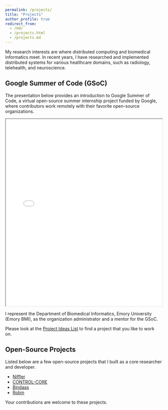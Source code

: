 ```yaml
---
permalink: /projects/
title: "Projects"
author_profile: true
redirect_from: 
  - /md/
  - /projects.html
  - /projects.md
---
```


My research interests are where distributed computing and biomedical informatics meet. In recent years, I have researched and implemented distributed systems for various healthcare domains, such as radiology, telehealth, and neuroscience.

## Google Summer of Code (GSoC)

The presentation below provides an introduction to Google Summer of Code, a virtual open-source summer internship project funded by Google, where contributors work remotely with their favorite open-source organizations.

<iframe src="../files/GSoC.pdf" width="100%" height="600px"></iframe>

I represent the Department of Biomedical Informatics, Emory University (Emory BMI), as the organization administrator and a mentor for the GSoC. 

Please look at the [Project Ideas List](https://github.com/NISYSLAB/Emory-BMI-GSoC/) to find a project that you like to work on.


## Open-Source Projects

Listed below are a few open-source projects that I built as a core researcher and developer.

* [Niffler](https://github.com/Emory-HITI/Niffler/)
* [CONTROL-CORE](https://github.com/ControlCore-Project/)
* [Bindaas](https://github.com/sharmalab/bindaas)
* [Robin](https://github.com/pradeeban/robin)

Your contributions are welcome to these projects.